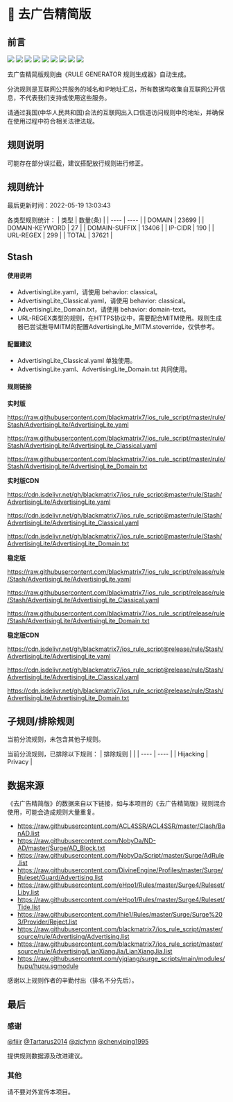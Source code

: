 # 🧸 去广告精简版

## 前言

![](https://shields.io/badge/-移除重复规则-ff69b4) ![](https://shields.io/badge/-移除无法解析的域名-important) ![](https://shields.io/badge/-DOMAIN与DOMAIN--SUFFIX合并-green) ![](https://shields.io/badge/-DOMAIN--SUFFIX间合并-critical) ![](https://shields.io/badge/-DOMAIN与DOMAIN--KEYWORD合并-9cf) ![](https://shields.io/badge/-DOMAIN--SUFFIX与DOMAIN--KEYWORD合并-blue) ![](https://shields.io/badge/-IP--CIDR(6)合并-blueviolet) ![](https://shields.io/badge/-MITM--HOSTNAME合并-brightgreen) ![](https://shields.io/badge/-正则推导HOSTNAME-033da7) 

去广告精简版规则由《RULE GENERATOR 规则生成器》自动生成。

分流规则是互联网公共服务的域名和IP地址汇总，所有数据均收集自互联网公开信息，不代表我们支持或使用这些服务。

请通过我国(中华人民共和国)合法的互联网出入口信道访问规则中的地址，并确保在使用过程中符合相关法律法规。

## 规则说明
可能存在部分误拦截，建议搭配放行规则进行修正。

## 规则统计

最后更新时间：2022-05-19 13:03:43

各类型规则统计：
| 类型 | 数量(条)  | 
| ---- | ----  |
| DOMAIN | 23699  | 
| DOMAIN-KEYWORD | 27  | 
| DOMAIN-SUFFIX | 13406  | 
| IP-CIDR | 190  | 
| URL-REGEX | 299  | 
| TOTAL | 37621  | 


## Stash 

#### 使用说明
- AdvertisingLite.yaml，请使用 behavior: classical。
- AdvertisingLite_Classical.yaml，请使用 behavior: classical。
- AdvertisingLite_Domain.txt，请使用 behavior: domain-text。
- URL-REGEX类型的规则，在HTTPS协议中，需要配合MITM使用。规则生成器已尝试推导MITM的配置AdvertisingLite_MITM.stoverride，仅供参考。

#### 配置建议
- AdvertisingLite_Classical.yaml 单独使用。
- AdvertisingLite.yaml、AdvertisingLite_Domain.txt 共同使用。

#### 规则链接
**实时版**

https://raw.githubusercontent.com/blackmatrix7/ios_rule_script/master/rule/Stash/AdvertisingLite/AdvertisingLite.yaml

https://raw.githubusercontent.com/blackmatrix7/ios_rule_script/master/rule/Stash/AdvertisingLite/AdvertisingLite_Classical.yaml

https://raw.githubusercontent.com/blackmatrix7/ios_rule_script/master/rule/Stash/AdvertisingLite/AdvertisingLite_Domain.txt

**实时版CDN**

https://cdn.jsdelivr.net/gh/blackmatrix7/ios_rule_script@master/rule/Stash/AdvertisingLite/AdvertisingLite.yaml

https://cdn.jsdelivr.net/gh/blackmatrix7/ios_rule_script@master/rule/Stash/AdvertisingLite/AdvertisingLite_Classical.yaml

https://cdn.jsdelivr.net/gh/blackmatrix7/ios_rule_script@master/rule/Stash/AdvertisingLite/AdvertisingLite_Domain.txt

**稳定版**

https://raw.githubusercontent.com/blackmatrix7/ios_rule_script/release/rule/Stash/AdvertisingLite/AdvertisingLite.yaml

https://raw.githubusercontent.com/blackmatrix7/ios_rule_script/release/rule/Stash/AdvertisingLite/AdvertisingLite_Classical.yaml

https://raw.githubusercontent.com/blackmatrix7/ios_rule_script/release/rule/Stash/AdvertisingLite/AdvertisingLite_Domain.txt

**稳定版CDN**

https://cdn.jsdelivr.net/gh/blackmatrix7/ios_rule_script@release/rule/Stash/AdvertisingLite/AdvertisingLite.yaml

https://cdn.jsdelivr.net/gh/blackmatrix7/ios_rule_script@release/rule/Stash/AdvertisingLite/AdvertisingLite_Classical.yaml

https://cdn.jsdelivr.net/gh/blackmatrix7/ios_rule_script@release/rule/Stash/AdvertisingLite/AdvertisingLite_Domain.txt

## 子规则/排除规则


当前分流规则，未包含其他子规则。

当前分流规则，已排除以下规则：
| 排除规则  |  | 
| ---- | ----  |
| Hijacking | Privacy  | 

## 数据来源

《去广告精简版》的数据来自以下链接，如与本项目的《去广告精简版》规则混合使用，可能会造成规则大量重复。

- https://raw.githubusercontent.com/ACL4SSR/ACL4SSR/master/Clash/BanAD.list
- https://raw.githubusercontent.com/NobyDa/ND-AD/master/Surge/AD_Block.txt
- https://raw.githubusercontent.com/NobyDa/Script/master/Surge/AdRule.list
- https://raw.githubusercontent.com/DivineEngine/Profiles/master/Surge/Ruleset/Guard/Advertising.list
- https://raw.githubusercontent.com/eHpo1/Rules/master/Surge4/Ruleset/Liby.list
- https://raw.githubusercontent.com/eHpo1/Rules/master/Surge4/Ruleset/Tide.list
- https://raw.githubusercontent.com/lhie1/Rules/master/Surge/Surge%203/Provider/Reject.list
- https://raw.githubusercontent.com/blackmatrix7/ios_rule_script/master/source/rule/Advertising/Advertising.list
- https://raw.githubusercontent.com/blackmatrix7/ios_rule_script/master/source/rule/Advertising/LianXiangJia/LianXiangJia.list
- https://raw.githubusercontent.com/yjqiang/surge_scripts/main/modules/hupu/hupu.sgmodule


感谢以上规则作者的辛勤付出（排名不分先后）。

## 最后

### 感谢

[@fiiir](https://github.com/fiiir) [@Tartarus2014](https://github.com/Tartarus2014) [@zjcfynn](https://github.com/zjcfynn) [@chenyiping1995](https://github.com/chenyiping1995) 

提供规则数据源及改进建议。

### 其他

请不要对外宣传本项目。